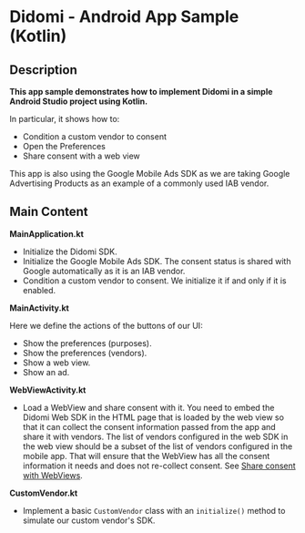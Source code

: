 #  Didomi - Android App Sample (Kotlin)

## Description

**This app sample demonstrates how to implement Didomi in a simple Android Studio project using Kotlin.**

In particular, it shows how to:
* Condition a custom vendor to consent
* Open the Preferences
* Share consent with a web view

This app is also using the Google Mobile Ads SDK as we are taking Google Advertising Products as an example of a commonly used IAB vendor.

## Main Content

**MainApplication.kt**

* Initialize the Didomi SDK.
* Initialize the Google Mobile Ads SDK. The consent status is shared with Google automatically as it is an IAB vendor.
* Condition a custom vendor to consent. We initialize it if and only if it is enabled.

**MainActivity.kt**

Here we define the actions of the buttons of our UI:
* Show the preferences (purposes).
* Show the preferences (vendors).
* Show a web view.
* Show an ad.

**WebViewActivity.kt**

* Load a WebView and share consent with it. You need to embed the Didomi Web SDK in the HTML page that is loaded by the web view so that it can collect the consent information passed from the app and share it with vendors. The list of vendors configured in the web SDK in the web view should be a subset of the list of vendors configured in the mobile app. That will ensure that the WebView has all the consent information it needs and does not re-collect consent. See [Share consent with WebViews](https://developers.didomi.io/cmp/mobile-sdk/share-consent-with-webviews).

**CustomVendor.kt**

* Implement a basic `CustomVendor` class with an `initialize()` method to simulate our custom vendor's SDK.
